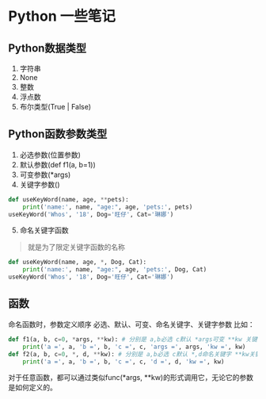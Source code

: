 # Python 一些笔记
## Python数据类型
1. 字符串
2. None
3. 整数
4. 浮点数
5. 布尔类型(True | False)
## Python函数参数类型
1. 必选参数(位置参数)
2. 默认参数(def f1(a, b=1))
3. 可变参数(*args)
4. 关键字参数()
```python
def useKeyWord(name, age, **pets):
    print('name:', name, "age:", age, 'pets:', pets)
useKeyWord('Whos', '18', Dog='旺仔', Cat='琳娜')
```
5. 命名关键字函数
> 就是为了限定关键字函数的名称
```python
def useKeyWord(name, age, *, Dog, Cat):
    print('name:', name, "age:", age, 'pets:', Dog, Cat)
useKeyWord('Whos', '18', Dog='旺仔', Cat='琳娜')
```
## 函数
命名函数时，参数定义顺序 必选、默认、可变、命名关键字、关键字参数 比如：
```python
def f1(a, b, c=0, *args, **kw): # 分别是 a,b必选 c默认 *args可变 **kw 关键字参数
    print('a =', a, 'b =', b, 'c =', c, 'args =', args, 'kw =', kw)
def f2(a, b, c=0, *, d, **kw): # 分别是 a,b必选 c默认 *,d命名关键字 **kw关键字
    print('a =', a, 'b =', b, 'c =', c, 'd =', d, 'kw =', kw)
```
对于任意函数，都可以通过类似func(*args, **kw)的形式调用它，无论它的参数是如何定义的。